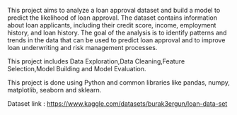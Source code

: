
This project aims to analyze a loan approval dataset and build a model to predict the likelihood of loan approval. The dataset contains information about loan applicants, including their credit score, income, employment history, and loan history. The goal of the analysis is to identify patterns and trends in the data that can be used to predict loan approval and to improve loan underwriting and risk management processes.

This project includes Data Exploration,Data Cleaning,Feature Selection,Model Building and Model Evaluation.

This project is done using Python and common libraries like pandas, numpy, matplotlib, seaborn and sklearn.

Dataset link : https://www.kaggle.com/datasets/burak3ergun/loan-data-set
